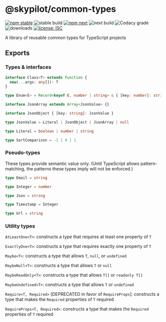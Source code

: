 # @skypilot/common-types

[![npm stable](https://img.shields.io/npm/v/@skypilot/common-types?label=stable)](https://www.npmjs.com/package/@skypilot/common-types)
![stable build](https://img.shields.io/github/workflow/status/skypilot-dev/common-types/Stable%20release?label=stable%20build)
[![npm next](https://img.shields.io/npm/v/@skypilot/common-types/next?label=next)](https://www.npmjs.com/package/@skypilot/common-types)
![next build](https://img.shields.io/github/workflow/status/skypilot-dev/common-types/Prerelease?branch=next&label=next%20build)
![Codacy grade](https://img.shields.io/codacy/grade/561f2e20f35944e69cedc01073fd5823)
![downloads](https://img.shields.io/npm/dm/@skypilot/common-types)
[![license: ISC](https://img.shields.io/badge/license-ISC-blue.svg)](https://opensource.org/licenses/ISC)

A library of reusable common types for TypeScript projects

## Exports

### Types & interfaces

```typescript
interface Class<T> extends Function {
  new(...args: any[]): T
}

type Enum<E> = Record<keyof E, number | string> & { [key: number]: string }

interface JsonArray extends Array<JsonValue> {}

interface JsonObject { [key: string]: JsonValue }

type JsonValue = Literal | JsonObject | JsonArray | null

type Literal = boolean | number | string

type SortComparison = -1 | 0 | 1
```

### Pseudo-types

These types provide semantic value only. (Until TypeScript allows pattern-matching, the patterns
these types imply will not be enforced.)

```typescript
type Email = string

type Integer = number

type Json = string

type Timestamp = Integer

type Url = string
```

### Utility types

`AtLeastOne<T>`: constructs a type that requires at least one property of `T`

`ExactlyOne<T>`: constructs a type that requires exactly one property of `T`

`Maybe<T>`: constructs a type that allows `T`, `null`, or `undefined`

`MaybeNull<T>`: constructs a type that allows `T` or `null`

`MaybeReadOnly<T>`: constructs a type that allows `T[]` or `readonly T[]`

`MaybeUndefined<T>`: constructs a type that allows `T` or `undefined`

`Require<T, Required>` \[DEPRECATED in favor of `RequireProps`\]: constructs a type that makes the
`Required` properties of `T` required

`RequireProps<T, Required>`: constructs a type that makes the `Required` properties of `T` required
